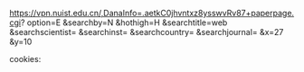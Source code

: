 https://vpn.nuist.edu.cn/,DanaInfo=.aetkC0jhvntxz8ysswvRv87+paperpage.cgi?
option=E
&searchby=N
&hothigh=H
&searchtitle=web
&searchscientist=
&searchinst=
&searchcountry=
&searchjournal=
&x=27
&y=10


cookies:

